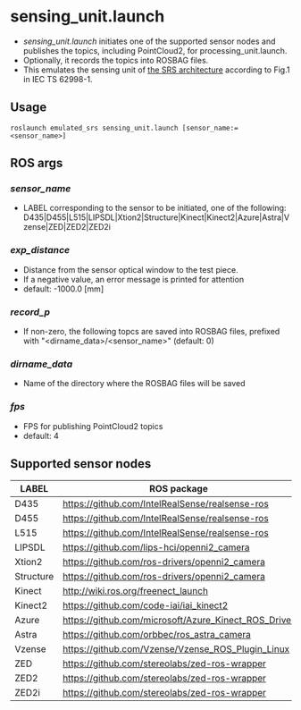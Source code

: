 # sensing_unit.launch

* _sensing_unit.launch_ initiates one of the supported sensor nodes and
    publishes the topics, including PointCloud2, for processing_unit.launch.
* Optionally, it records the topics into ROSBAG files.
* This emulates the sensing unit of
    [the SRS architecture](/doc/SRSArchitecture.png) according to Fig.1 in IEC
    TS 62998-1.

## Usage

    roslaunch emulated_srs sensing_unit.launch [sensor_name:=<sensor_name>]

## ROS args

### _sensor_name_

* LABEL corresponding to the sensor to be initiated, one of the following:
    D435|D455|L515|LIPSDL|Xtion2|Structure|Kinect|Kinect2|Azure|Astra|Vzense|ZED|ZED2|ZED2i

### _exp_distance_

* Distance from the sensor optical window to the test piece.
* If a negative value, an error message is printed for attention
* default: -1000.0 [mm]

### _record_p_

* If non-zero, the following topcs are saved into ROSBAG files, prefixed with 
  "<dirname_data>/<sensor_name>" (default: 0)

### _dirname_data_

* Name of the directory where the ROSBAG files will be saved

### _fps_

* FPS for publishing PointCloud2 topics
* default: 4

## Supported sensor nodes

| LABEL     | ROS package                                          |
| --------- | ---------------------------------------------------- |
| D435      | https://github.com/IntelRealSense/realsense-ros      |
| D455      | https://github.com/IntelRealSense/realsense-ros      |
| L515      | https://github.com/IntelRealSense/realsense-ros      |
| LIPSDL    | https://github.com/lips-hci/openni2_camera           |
| Xtion2    | https://github.com/ros-drivers/openni2_camera        |
| Structure | https://github.com/ros-drivers/openni2_camera        |
| Kinect    | http://wiki.ros.org/freenect_launch                  |
| Kinect2   | https://github.com/code-iai/iai_kinect2              |
| Azure     | https://github.com/microsoft/Azure_Kinect_ROS_Driver |
| Astra     | https://github.com/orbbec/ros_astra_camera           |
| Vzense    | https://github.com/Vzense/Vzense_ROS_Plugin_Linux    |
| ZED       | https://github.com/stereolabs/zed-ros-wrapper        |
| ZED2      | https://github.com/stereolabs/zed-ros-wrapper        |
| ZED2i     | https://github.com/stereolabs/zed-ros-wrapper        |